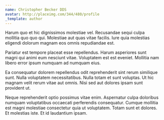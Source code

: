 ```yaml
---
name: Christopher Becker DDS
avatar: http://placeimg.com/344/480/profile
_template: author
---
```

Harum quo et hic dignissimos molestiae vel. Recusandae sequi culpa mollitia quo quo qui. Molestiae aut quas vitae facilis. Iure quia molestias eligendi dolorum magnam eos omnis repudiandae est.
  
Pariatur est tempore placeat esse repellendus. Harum asperiores sunt magni qui animi eum nesciunt vitae. Voluptatem est est eveniet. Mollitia nam libero error ipsum numquam ad numquam eius.
  
Ea consequatur dolorem repellendus odit reprehenderit sint rerum similique sunt. Nulla voluptatem necessitatibus. Nulla totam et sunt voluptas. Ut hic magnam velit rerum vitae aut omnis. Nisi sed aut dolores ipsam sunt provident ut.
  
Neque reprehenderit optio possimus vitae enim. Aspernatur culpa doloribus numquam voluptatibus occaecati perferendis consequatur. Cumque mollitia est magni molestiae consectetur quia ut voluptatem. Totam sunt et dolores. Et molestias iste. Et id laudantium ipsam.
